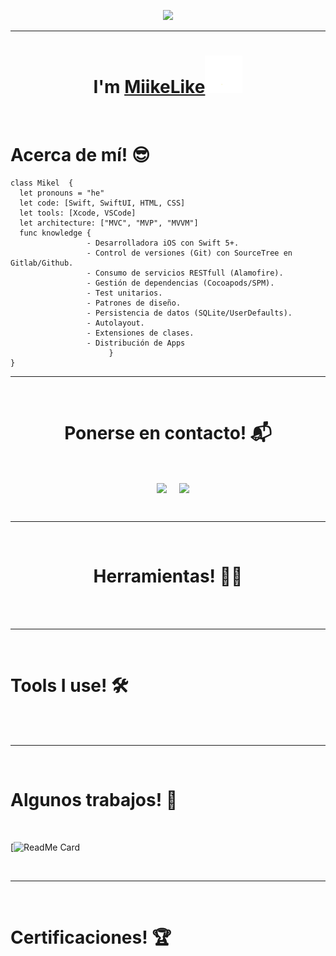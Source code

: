 <p align="center">
  <img src="https://miro.medium.com/max/2048/1*OohqW5DGh9CQS4hLY5FXzA.png" height="230"/>
</p>
<hr>
<h1 align="center">I'm <a href="https://github.com/MiikeLike">MiikeLike<a><img src="https://github.com/Kathryn-Jie/Kathryn-Jie/blob/main/wave.gif" width="60px"/></h1>
<Br>
<h1>Acerca de mí! 😎</h1>

```
class Mikel  {
  let pronouns = "he" 
  let code: [Swift, SwiftUI, HTML, CSS]
  let tools: [Xcode, VSCode]    
  let architecture: ["MVC", "MVP", "MVVM"]
  func knowledge {
                 - Desarrolladora iOS con Swift 5+.
                 - Control de versiones (Git) con SourceTree en Gitlab/Github.
                 - Consumo de servicios RESTfull (Alamofire).
                 - Gestión de dependencias (Cocoapods/SPM).
                 - Test unitarios.
                 - Patrones de diseño.
                 - Persistencia de datos (SQLite/UserDefaults).
                 - Autolayout.
                 - Extensiones de clases.
                 - Distribución de Apps
                      }
}
```
  
<hr>
<Br>
<h1 align="center">Ponerse en contacto! 📬</h1>
<Br>
<p align="center">
<a href="www.linkedin.com/in/mikel-valle-pajuelo-31b088236><img align="center" src="https://upload.wikimedia.org/wikipedia/commons/0/01/LinkedIn_Logo.svg"/></a> &nbsp;&nbsp;&nbsp;  <a href="mailto:mikel@vallepajuelo.com" target="blank"><img align="center" src="https://encrypted-tbn0.gstatic.com/images?q=tbn:ANd9GcRGx6RGJjuSyU_FS5KnUV3GxdXISbubfcrfRxp6IAGmmX2D76cvh6HSnkTPYH4VhDufezs&usqp=CAU" /></a>    &nbsp;&nbsp;&nbsp;       <a href="https://github.com/MiikeLike" target="blank"><img align="center" src="[https://img.shields.io/badge/Aryagm-100000?style=for-the-badge&logo=github&logoColor=white](https://cdn-icons-png.flaticon.com/512/25/25231.png)" /></a>
</p>
  
<Br>
<hr>
<Br>
<h1 align="center">Herramientas! 🤸‍♂</h1>
<Br>
  

  
  
<Br>
<hr>
<Br>
<h1>Tools I use! 🛠️</h1>
<Br>
 

  

<Br>
<hr>
<Br>
<h1>Algunos trabajos! 🎨</h1>
<Br>
  
[![ReadMe Card]()

<Br>
<hr>
<Br>
<h1>Certificaciones! 🏆</h1>
<Br>
  
